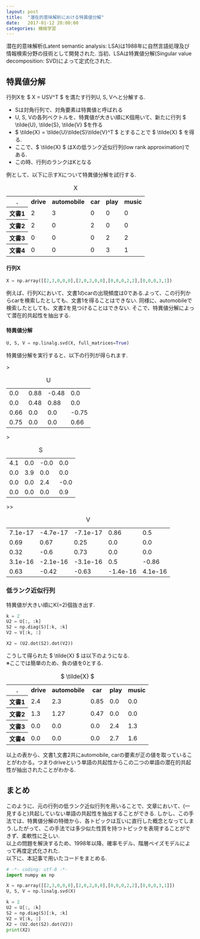 ```yaml
---
layout: post
title:  "潜在的意味解析における特異値分解"
date:   2017-01-12 20:00:00
categories: 機械学習
---
```


潜在的意味解析(Latent semantic analysis: LSA)は1988年に自然言語処理及び情報検索分野の技術として開発された.
当初、LSAは特異値分解(Singular value decomposition: SVD)によって定式化された.

## 特異値分解

行列Xを $ X = USV^T $ を満たす行列U, S, Vへと分解する.

* Sは対角行列で、対角要素は特異値と呼ばれる
* U, S, Vの各列ベクトルを、特異値が大きい順にK個用いて、新たに行列 $ \tilde{U}, \tilde{S}, \tilde{V} $を作る
* $ \tilde{X} = \tilde{U}\tilde{S}\tilde{V}^T $ とすることで $ \tilde{X} $ を得る.
* ここで、$ \tilde{X} $ はXの低ランク近似行列(low rank approximation)である.
* この時、行列のランクはKとなる  
  
  
例として、以下に示すXについて特異値分解を試行する.

<table>
<caption>X</caption>
<tr><th>.</th><th>drive</th><th>automobile</th><th>car</th><th>play</th><th>music</th></tr>
<tr><th>文書1</th><td>2</td><td>3</td><td>0</td><td>0</td><td>0</td></tr>
<tr><th>文書2</th><td>2</td><td>0</td><td>2</td><td>0</td><td>0</td></tr>
<tr><th>文書3</th><td>0</td><td>0</td><td>0</td><td>2</td><td>2</td></tr>
<tr><th>文書4</th><td>0</td><td>0</td><td>0</td><td>3</td><td>1</td></tr>
</table>

#### 行列X

``` python
X = np.array([[2,3,0,0,0],[2,0,2,0,0],[0,0,0,2,2],[0,0,0,3,1])
```

例えば、行列Xにおいて、文書1のcarの出現頻度は0である.よって、この行列からcarを検索したとしても、文書1を得ることはできない.
同様に、automobileで検索したとしても、文書2を見つけることはできない.
そこで、特異値分解によって潜在的共起性を抽出する.

#### 特異値分解

``` python
U, S, V = np.linalg.svd(X, full_matrices=True)
```

特異値分解を実行すると、以下の行列が得られます.  

<table>
<caption>U</caption>
<tr><td>0.0</td><td>0.88</td><td>-0.48</td><td>0.0</td></tr>
<tr><td>0.0</td><td>0.48</td><td>0.88</td><td>0.0</td></tr>
<tr><td>0.66</td><td>0.0</td><td>0.0</td><td>-0.75</td></tr>
<tr>><td>0.75</td><td>0.0</td><td>0.0</td><td>0.66</td></tr>
</table>

<table>
<caption>S</caption>
<tr><td>4.1</td><td>0.0</td><td>-0.0</td><td>0.0</td></tr>
<tr><td>0.0</td><td>3.9</td><td>0.0</td><td>0.0</td></tr>
<tr><td>0.0</td><td>0.0</td><td>2.4</td><td>-0.0</td></tr>
<tr>><td>0.0</td><td>0.0</td><td>0.0</td><td>0.9</td></tr>
</table>

<table>
<caption>V</caption>
<tr><td>7.1e-17</td><td>-4.7e-17</td><td>-7.1e-17</td><td>0.86</td><td>0.5</td></tr>
<tr><td>0.69</td><td>0.67</td><td>0.25</td><td>0.0</td><td>0.0</td></tr>
<tr><td>0.32</td><td>-0.6</td><td>0.73</td><td>0.0</td><td>0.0</td></tr>
<tr>><td>3.1e-16</td><td>-2.1e-16</td><td>-3.1e-16</td><td>0.5</td><td>-0.86</td></tr>
<tr>><td>0.63</td><td>-0.42</td><td>-0.63</td><td>-1.4e-16</td><td>4.1e-16</td></tr>
</table>

### 低ランク近似行列
特異値が大きい順にK(=2)個抜き出す.

```python
k = 2
U2 = U[:, :k]
S2 = np.diag(S)[:k, :k]
V2 = V[:k, :]

X2 = (U2.dot(S2).dot(V2))
```

こうして得られた $ \tilde{X} $ は以下のようになる.  
※ここでは簡単のため、負の値を0とする.
<table>
<caption> $ \tilde{X} $ </caption>
<tr><th>.</th><th>drive</th><th>automobile</th><th>car</th><th>play</th><th>music</th></tr>
<tr><th>文書1</th><td>2.4</td><td>2.3</td><td>0.85</td><td>0.0</td><td>0.0</td></tr>
<tr><th>文書2</th><td>1.3</td><td>1.27</td><td>0.47</td><td>0.0</td><td>0.0</td></tr>
<tr><th>文書3</th><td>0.0</td><td>0.0</td><td>0.0</td><td>2.4</td><td>1.3</td></tr>
<tr><th>文書4</th><td>0.0</td><td>0.0</td><td>0.0</td><td>2.7</td><td>1.6</td></tr>
</table>

以上の表から、文書1,文書2共にautomobile,
carの要素が正の値を取っていることがわかる。つまりdriveという単語の共起性からこの二つの単語の潜在的共起性が抽出されたことがわかる.  

## まとめ
このように、元の行列の低ランク近似行列を用いることで、文章において、(一見すると)共起していない単語の共起性を抽出することができる.
しかし、この手法では、特異値分解の特徴から、各トピックは互いに直行した概念となってしまう.したがって、この手法では多少似た性質を持つトピックを表現することができず、柔軟性に乏しい.  
 以上の問題を解決するため、1998年以降、確率モデル、階層ベイズモデルによって再度定式化された.  
以下に、本記事で用いたコードをまとめる.

``` python
# -*- coding: utf-8 -*-
import numpy as np

X = np.array([[2,3,0,0,0],[2,0,2,0,0],[0,0,0,2,2],[0,0,0,3,1]])
U, S, V = np.linalg.svd(X)

k = 2
U2 = U[:, :k]
S2 = np.diag(S)[:k, :k]
V2 = V[:k, :]
X2 = (U2.dot(S2).dot(V2))
print(X2)
```
